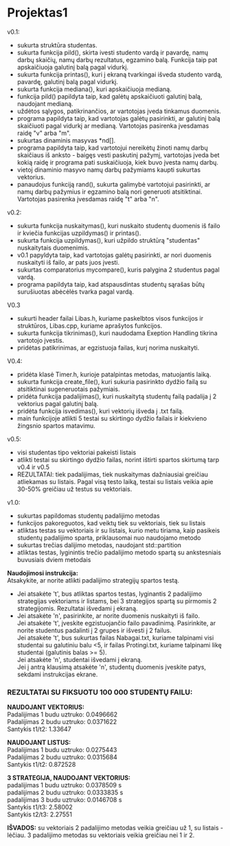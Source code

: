 # Projektas1
v0.1:
* sukurta struktūra studentas.
* sukurta funkcija pild(), skirta ivesti studento vardą ir pavardę, namų darbų skaičių, namų darbų rezultatus, egzamino balą. Funkcija taip pat apskaičiuoja galutinį balą pagal vidurkį.
* sukurta funkcija printas(), kuri į ekraną tvarkingai išveda studento vardą, pavardę, galutinį balą pagal vidurkį.
* sukurta funkcija mediana(), kuri apskaičiuoja medianą.
* funkcija pild() papildyta taip, kad galėtų apskaičiuoti galutinį balą, naudojant medianą.
* uždėtos sąlygos, patikrinančios, ar vartotojas įveda tinkamus duomenis.
* programa papildyta taip, kad vartotojas galėtų pasirinkti, ar galutinį balą skaičiuoti pagal vidurkį ar medianą. Vartotojas pasirenka įvesdamas raidę "v" arba "m".
* sukurtas dinaminis masyvas *nd[].
* programa papildyta taip, kad vartotojui nereikėtų žinoti namų darbų skaičiaus iš anksto - baigęs vesti paskutinį pažymį, vartotojas įveda bet kokią raidę ir programa pati suskaičiuoja, kiek buvo įvesta namų darbų.
* vietoj dinaminio masyvo namų darbų pažymiams kaupti sukurtas vektorius.
* panaudojus funkciją rand(), sukurta galimybė vartotojui pasirinkti, ar namų darbų pažymius ir egzamino balą nori generuoti atsitiktinai. Vartotojas pasirenka įvesdamas raidę "t" arba "n".


v0.2:
* sukurta funkcija nuskaitymas(), kuri nuskaito studentų duomenis iš failo ir kviečia funkcijas uzpildymas() ir printas().
* sukurta funkcija uzpildymas(), kuri užpildo struktūrą "studentas" nuskaitytais duomenimis.
* v0.1 papyldyta taip, kad vartotojas galėtų pasirinkti, ar nori duomenis nuskaityti iš failo, ar pats juos įvesti.
* sukurtas comparatorius mycompare(), kuris palygina 2 studentus pagal vardą.
* programa papildyta taip, kad atspausdintas studentų sąrašas būtų surušiuotas abėcėlės tvarka pagal vardą.

V0.3
* sukurti header failai Libas.h, kuriame paskelbtos visos funkcijos ir struktūros, Libas.cpp, kuriame aprašytos funkcijos.
* sukurta funkcija tikrinimas(), kuri naudodama Exeption Handling tikrina vartotojo įvestis.
* pridėtas patikrinimas, ar egzistuoja failas, kurį norima nuskaityti.

V0.4:
* pridėta klasė Timer.h, kurioje patalpintas metodas, matuojantis laiką.
* sukurta funkcija create_file(), kuri sukuria pasirinkto dydžio failą su atsitiktinai sugeneruotais pažymiais.
* pridėta funkcija padalijimas(), kuri nuskaitytą studentų failą padalija į 2 vektorius pagal galutinį balą.
* pridėta funkcija isvedimas(), kuri vektorių išveda į .txt failą.
* main funkcijoje atlikti 5 testai su skirtingo dydžio failais ir kiekvieno žingsnio spartos matavimu.

v0.5:
* visi studentas tipo vektoriai pakeisti listais
* atlikti testai su skirtingo dydžio failas, norint ištirti spartos skirtumą tarp v0.4 ir v0.5
* REZULTATAI: tiek padalijimas, tiek nuskaitymas dažniausiai greičiau atliekamas su listais. Pagal visą testo laiką, testai su listais veikia apie 30-50% greičiau už testus su vektoriais.

v1.0:
* sukurtas papildomas studentų padalijimo metodas
* funkcijos pakoreguotos, kad veiktų tiek su vektoriais, tiek su listais
* atliktas testas su vektoriais ir su listais, kurio metu tiriama, kaip pasikeis studentų padalijimo sparta, priklausomai nuo naudojamo metodo
* sukurtas trečias dalijimo metodas, naudojant std::partition
* atliktas testas, lyginintis trečio padalijimo metodo spartą su ankstesniais buvusiais dviem metodais

**Naudojimosi instrukcija:**<br>
Atsakykite, ar norite atlikti padalijimo strategijų spartos testą. <br>
* Jei atsakėte 't', bus atliktas spartos testas, lyginantis 2 padalijimo strategijas vektoriams ir listams, bei 3 strategijos spartą su pirmomis 2 strategijomis. Rezultatai išvedami į ekraną.
* Jei atsakėte 'n', pasirinkite, ar norite duomenis nuskaityti iš failo. <br>
Jei atsakėte 't', įveskite egzistuojančio failo pavadinimą. Pasirinkite, ar norite studentus padalinti į 2 grupes ir išvesti į 2 failus. <br>
Jei atsakėte 't', bus sukurtas failas Nabagai.txt, kuriame talpinami visi studentai su galutiniu balu <5, ir failas Protingi.txt, kuriame talpinami likę studentai (galutinis balas >= 5). <br>
Jei atsakėte 'n', studentai išvedami į ekraną.<br>
Jei į  antrą klausimą atsakėte 'n', studentų duomenis įveskite patys, sekdami instrukcijas ekrane.<br>


<h3>REZULTATAI SU FIKSUOTU 100 000 STUDENTŲ FAILU:</h3>

**NAUDOJANT VEKTORIUS:**<br>
Padalijimas 1 budu uztruko: 0.0496662<br>
Padalijimas 2 budu uztruko: 0.0371622<br>
Santykis t1/t2: 1.33647<br>

**NAUDOJANT LISTUS:**<br>
Padalijimas 1 budu uztruko: 0.0275443<br>
Padalijimas 2 budu uztruko: 0.0315684<br>
Santykis t1/t2: 0.872528<br>

**3 STRATEGIJA, NAUDOJANT VEKTORIUS:**<br>
padalijimas 1 budu uztruko: 0.0378509 s<br>
padalijimas 2 budu uztruko: 0.0333835 s<br>
padalijimas 3 budu uztruko: 0.0146708 s<br>
Santykis t1/t3: 2.58002<br>
Santykis t2/t3: 2.27551<br>

**IŠVADOS:** su vektoriais 2 padalijimo metodas veikia greičiau už 1, su listais - lėčiau. 3 padalijimo metodas su vektoriais veikia greičiau nei 1 ir 2.
